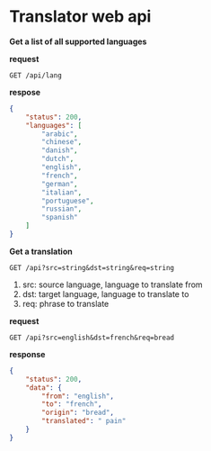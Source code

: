 # Translator web api

**Get a list of all supported languages**

**request**
```curl
GET /api/lang
```

**respose**
```json
{
    "status": 200,
    "languages": [
        "arabic",
        "chinese",
        "danish",
        "dutch",
        "english",
        "french",
        "german",
        "italian",
        "portuguese",
        "russian",
        "spanish"
    ]
}
```

**Get a translation**

```curl
GET /api?src=string&dst=string&req=string
```

1. src: source language, language to translate from
2. dst: target language, language to translate to
3. req: phrase to translate

**request**

```curl
GET /api?src=english&dst=french&req=bread
```

**response**

```json
{
    "status": 200,
    "data": {
        "from": "english",
        "to": "french",
        "origin": "bread",
        "translated": " pain"
    }
}
```